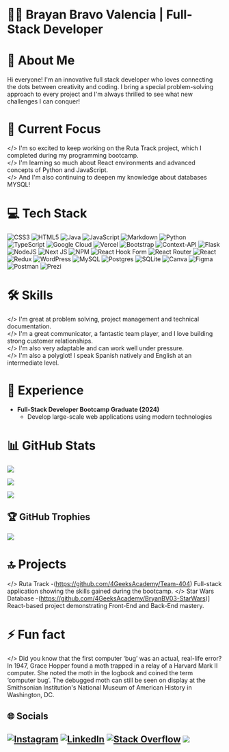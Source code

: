# 👨‍💻 Brayan Bravo Valencia | Full-Stack Developer
# 💫 About Me
Hi everyone! I'm an innovative full stack developer who loves connecting the dots between creativity and coding. I bring a special problem-solving approach to every project and I'm always thrilled to see what new challenges I can conquer!

# 🚀 Current Focus
</> I'm so excited to keep working on the Ruta Track project, which I completed during my programming bootcamp.<br/> 
</> I'm learning so much about React environments and advanced concepts of Python and JavaScript.<br> 
</> And I'm also continuing to deepen my knowledge about databases MYSQL!




# 💻 Tech Stack
![CSS3](https://img.shields.io/badge/css3-%231572B6.svg?style=for-the-badge&logo=css3&logoColor=white) ![HTML5](https://img.shields.io/badge/html5-%23E34F26.svg?style=for-the-badge&logo=html5&logoColor=white) ![Java](https://img.shields.io/badge/java-%23ED8B00.svg?style=for-the-badge&logo=openjdk&logoColor=white) ![JavaScript](https://img.shields.io/badge/javascript-%23323330.svg?style=for-the-badge&logo=javascript&logoColor=%23F7DF1E) ![Markdown](https://img.shields.io/badge/markdown-%23000000.svg?style=for-the-badge&logo=markdown&logoColor=white) ![Python](https://img.shields.io/badge/python-3670A0?style=for-the-badge&logo=python&logoColor=ffdd54) ![TypeScript](https://img.shields.io/badge/typescript-%23007ACC.svg?style=for-the-badge&logo=typescript&logoColor=white)  ![Google Cloud](https://img.shields.io/badge/GoogleCloud-%234285F4.svg?style=for-the-badge&logo=google-cloud&logoColor=white) ![Vercel](https://img.shields.io/badge/vercel-%23000000.svg?style=for-the-badge&logo=vercel&logoColor=white) ![Bootstrap](https://img.shields.io/badge/bootstrap-%238511FA.svg?style=for-the-badge&logo=bootstrap&logoColor=white) ![Context-API](https://img.shields.io/badge/Context--Api-000000?style=for-the-badge&logo=react) ![Flask](https://img.shields.io/badge/flask-%23000.svg?style=for-the-badge&logo=flask&logoColor=white) ![NodeJS](https://img.shields.io/badge/node.js-6DA55F?style=for-the-badge&logo=node.js&logoColor=white) ![Next JS](https://img.shields.io/badge/Next-black?style=for-the-badge&logo=next.js&logoColor=white) ![NPM](https://img.shields.io/badge/NPM-%23CB3837.svg?style=for-the-badge&logo=npm&logoColor=white) ![React Hook Form](https://img.shields.io/badge/React%20Hook%20Form-%23EC5990.svg?style=for-the-badge&logo=reacthookform&logoColor=white) ![React Router](https://img.shields.io/badge/React_Router-CA4245?style=for-the-badge&logo=react-router&logoColor=white) ![React](https://img.shields.io/badge/react-%2320232a.svg?style=for-the-badge&logo=react&logoColor=%2361DAFB) ![Redux](https://img.shields.io/badge/redux-%23593d88.svg?style=for-the-badge&logo=redux&logoColor=white) ![WordPress](https://img.shields.io/badge/WordPress-%23117AC9.svg?style=for-the-badge&logo=WordPress&logoColor=white) ![MySQL](https://img.shields.io/badge/mysql-4479A1.svg?style=for-the-badge&logo=mysql&logoColor=white) ![Postgres](https://img.shields.io/badge/postgres-%23316192.svg?style=for-the-badge&logo=postgresql&logoColor=white) ![SQLite](https://img.shields.io/badge/sqlite-%2307405e.svg?style=for-the-badge&logo=sqlite&logoColor=white) ![Canva](https://img.shields.io/badge/Canva-%2300C4CC.svg?style=for-the-badge&logo=Canva&logoColor=white) ![Figma](https://img.shields.io/badge/figma-%23F24E1E.svg?style=for-the-badge&logo=figma&logoColor=white) ![Postman](https://img.shields.io/badge/Postman-FF6C37?style=for-the-badge&logo=postman&logoColor=white) ![Prezi](https://img.shields.io/badge/Prezi-%23000000.svg?style=for-the-badge&logo=Prezi&logoColor=white)
# 🛠 Skills
</> I'm great at problem solving, project management and technical documentation.<br/>
</> I'm a great communicator, a fantastic team player, and I love building strong customer relationships.<br/>
</> I'm also very adaptable and can work well under pressure.<br/>
</> I'm also a polyglot! I speak Spanish natively and English at an intermediate level.
# 💼 Experience
<ul>
  <li>
    <strong>Full-Stack Developer Bootcamp Graduate (2024)</strong>
    <ul>
      <li>Develop large-scale web applications using modern technologies</li>
    </ul>
  </li>
</ul>

# 📊 GitHub Stats
![](https://github-readme-stats.vercel.app/api?username=BryanBV03&theme=one_dark_pro&hide_border=false&include_all_commits=true&count_private=false)<br/>

![](https://github-readme-streak-stats.herokuapp.com/?user=BryanBV03&theme=one_dark_pro&hide_border=false)<br/>

![](https://github-readme-stats.vercel.app/api/top-langs/?username=BryanBV03&theme=one_dark_pro&hide_border=false&include_all_commits=true&count_private=false&layout=compact)

## 🏆 GitHub Trophies
![](https://github-profile-trophy.vercel.app/?username=BryanBV03&theme=blue_navy&no-frame=false&no-bg=false&margin-w=4)

# 🔝 Projects
</> Ruta Track -(https://github.com/4GeeksAcademy/Team-404) Full-stack application showing the skills gained during the bootcamp.
</> Star Wars Database -(https://github.com/4GeeksAcademy/BryanBV03-StarWars)] React-based project demonstrating Front-End and Back-End mastery.
# ⚡ Fun fact
</> Did you know that the first computer ‘bug’ was an actual, real-life error? In 1947, Grace Hopper found a moth trapped in a relay of a Harvard Mark II computer. She noted the moth in the logbook and coined the term ‘computer bug’. The debugged moth can still be seen on display at the Smithsonian Institution's National Museum of American History in Washington, DC.
## 🌐 Socials
[![Instagram](https://img.shields.io/badge/Instagram-%23E4405F.svg?logo=Instagram&logoColor=white)](https://instagram.com/brian_0333) [![LinkedIn](https://img.shields.io/badge/LinkedIn-%230077B5.svg?logo=linkedin&logoColor=white)](https://www.linkedin.com/in/brayan-bravo-valencia-703736193/) [![Stack Overflow](https://img.shields.io/badge/-Stackoverflow-FE7A16?logo=stack-overflow&logoColor=white)](https://stackoverflow.com/users/Bryan_03) 
[![](https://visitcount.itsvg.in/api?id=BryanBV03&icon=2&color=1)](https://visitcount.itsvg.in)
---


<!-- Proudly created with GPRM ( https://gprm.itsvg.in ) -->
